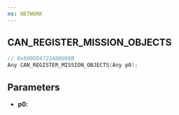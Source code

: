 ```yaml
---
ns: NETWORK
---
```

## CAN_REGISTER_MISSION_OBJECTS

```c
// 0x800DD4721A8B008B
Any CAN_REGISTER_MISSION_OBJECTS(Any p0);
```

## Parameters
* **p0**:
